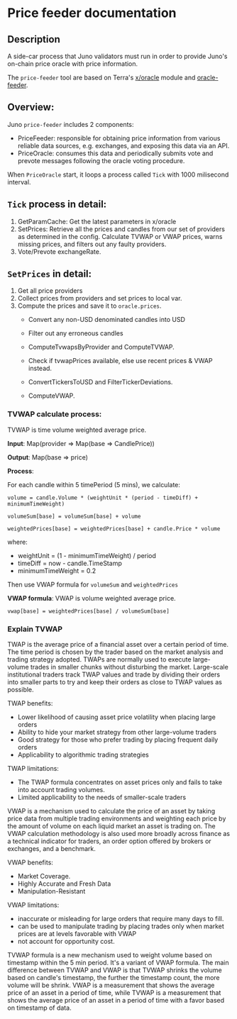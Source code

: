 # Price feeder documentation

## Description
A side-car process that Juno validators must run in order to provide Juno's on-chain price oracle with price information. 

The ```price-feeder``` tool are based on Terra's [x/oracle](https://github.com/terra-money/classic-core/tree/main/x/oracle) module and [oracle-feeder](https://github.com/terra-money/oracle-feeder).

## Overview: 

Juno ```price-feeder``` includes 2 components:
- PriceFeeder: responsible for obtaining price information from various reliable data sources, e.g. exchanges, and exposing this data via an API.
- PriceOracle: consumes this data and periodically submits vote and prevote messages following the oracle voting procedure.

When ``PriceOracle`` start, it loops a process called ``Tick`` with 1000 milisecond interval. 

## ```Tick``` process in detail: 
1. GetParamCache: Get the latest parameters in x/oracle
2. SetPrices: Retrieve all the prices and candles from our set of providers as determined in the config. Calculate TVWAP or VWAP prices, warns missing prices, and filters out any faulty providers.    
3. Vote/Prevote exchangeRate.

## ```SetPrices``` in detail: 
1. Get all price providers
2. Collect prices from providers and set prices to local var.
3. Compute the prices and save it to ``oracle.prices``.
    - Convert any non-USD denominated candles into USD
    - Filter out any erroneous candles

    - ComputeTvwapsByProvider and ComputeTVWAP. 
    - Check if tvwapPrices available, else use recent prices & VWAP instead. 
    - ConvertTickersToUSD and FilterTickerDeviations. 
    - ComputeVWAP. 

### TVWAP calculate process: 
TVWAP is time volume weighted average price. 

**Input**: Map(provider => Map(base => CandlePrice))

**Output**: Map(base => price)

**Process**: 

For each candle within 5 timePeriod (5 mins), we calculate:

    volume = candle.Volume * (weightUnit * (period - timeDiff) + minimumTimeWeight)

    volumeSum[base] = volumeSum[base] + volume

    weightedPrices[base] = weightedPrices[base] + candle.Price * volume

where:

- weightUnit = (1 - minimumTimeWeight) / period
- timeDiff = now - candle.TimeStamp
- minimumTimeWeight = 0.2

Then use VWAP formula for `volumeSum` and `weightedPrices`

**VWAP formula**:
VWAP is volume weighted average price. 

    vwap[base] = weightedPrices[base] / volumeSum[base]

### Explain TVWAP

TWAP is the average price of a financial asset over a certain period of time. The time period is chosen by the trader based on the market analysis and trading strategy adopted. TWAPs are normally used to execute large-volume trades in smaller chunks without disturbing the market. Large-scale institutional traders track TWAP values and trade by dividing their orders into smaller parts to try and keep their orders as close to TWAP values as possible.

TWAP benefits: 
- Lower likelihood of causing asset price volatility when placing large orders
- Ability to hide your market strategy from other large-volume traders
- Good strategy for those who prefer trading by placing frequent daily orders
- Applicability to algorithmic trading strategies

TWAP limitations: 
- The TWAP formula concentrates on asset prices only and fails to take into account trading volumes.
- Limited applicability to the needs of smaller-scale traders

VWAP is a mechanism used to calculate the price of an asset by taking price data from multiple trading environments and weighting each price by the amount of volume on each liquid market an asset is trading on. The VWAP calculation methodology is also used more broadly across finance as a technical indicator for traders, an order option offered by brokers or exchanges, and a benchmark. 

VWAP benefits:
- Market Coverage.
- Highly Accurate and Fresh Data
- Manipulation-Resistant

VWAP limitations: 
- inaccurate or misleading for large orders that require many days to fill.
- can be used to manipulate trading by placing trades only when market prices are at levels favorable with VWAP
- not account for opportunity cost.

TVWAP formula is a new mechanism used to weight volume based on timestamp within the 5 min period. It's a variant of VWAP formula. The main difference between TVWAP and VWAP is that TVWAP shrinks the volume based on candle's timestamp, the further the timestamp count, the more volume will be shrink. VWAP is a measurement that shows the average price of an asset in a period of time, while TVWAP is a measurement that shows the average price of an asset in a period of time with a favor based on timestamp of data. 